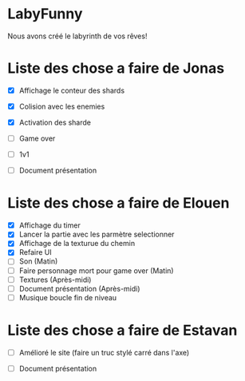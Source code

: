 # LabyFunny

Nous avons créé le labyrinth de vos rêves!

# Liste des chose a faire de Jonas 

- [x] Affichage le conteur des shards
- [x] Colision avec les enemies
- [X] Activation des sharde
- [ ] Game over
- [ ] 1v1
- [ ] Document présentation


# Liste des chose a faire de Elouen 

- [x] Affichage du timer
- [x] Lancer la partie avec les parmètre selectionner
- [x] Affichage de la texturue du chemin
- [x] Refaire UI
- [ ] Son (Matin)
- [ ] Faire personnage mort pour game over (Matin)
- [ ] Textures (Après-midi)
- [ ] Document présentation (Après-midi)
- [ ] Musique boucle fin de niveau

# Liste des chose a faire de Estavan

- [ ] Amélioré le site (faire un truc stylé carré dans l'axe)
- [ ] Document présentation
      

